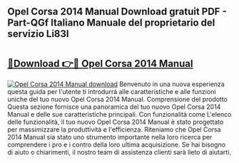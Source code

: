 ## Opel Corsa 2014 Manual Download gratuit PDF - Part-QGf Italiano Manuale del proprietario del servizio Li83I

# <h2><a href="http://dff1978.blite.top/?on=Opel+Corsa+2014+Manual">🔗Download 👉🔴 Opel Corsa 2014 Manual</a></h2>

[![Opel Corsa 2014 Manual download](https://i.imgur.com/lujVjoI.png)](http://dff1978.blite.top/?on=Opel+Corsa+2014+Manual)
Benvenuto in una nuova esperienza questa guida per l'utente ti introdurrà alle caratteristiche e alle funzioni uniche del tuo nuovo Opel Corsa 2014 Manual. Comprensione del prodotto Questa sezione fornisce una panoramica del tuo nuovo Opel Corsa 2014 Manual e delle sue caratteristiche principali. Con funzionalità come L'elenco delle funzionalità, il tuo nuovo Opel Corsa 2014 Manual è stato progettato per massimizzare la produttività e l'efficienza. Riteniamo che Opel Corsa 2014 Manual sia stato uno strumento importante nella loro ricerca per comprendere i pro e i contro della loro ultima acquisizione. Se hai bisogno di aiuto o chiarimenti, il nostro team di assistenza clienti sarà lieto di aiutarti.
